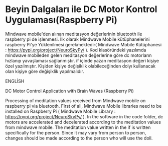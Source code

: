 # Beyin Dalgaları ile DC Motor Kontrol Uygulaması(Raspberry Pi)

Mindwave mobile'den alınan meditasyon değerlerinin bluetooth ile raspberry pi de işlenmesi. İlk olarak Mindwave Mobile kütüphanelerini raspberry Pi'ye Yüklenilmesi gerekmektedir( Mindwave Mobile Kütüphanesi : https://pypi.org/project/NeuroSkyPy/ ). Kod klasöründeki yazılımda mindwave mobileden gelen meditasyon değerlerine göre dc motorların hızlanıp yavaşlaması sağlanmıştır. if içinde yazan meditasyon değeri kişiye özel yazılmıştır. Kişiden kişiye değişiklik olabileceğinden dolyı kullanacak olan kişiye göre değişiklik yapılmalıdır.

ENGLİSH

DC Motor Control Application with Brain Waves (Raspberry Pi)

Processing of meditation values received from Mindwave mobile on raspberry pi via bluetooth. First of all, Mindwave Mobile libraries need to be installed on Raspberry Pi ( Mindwave Mobile Library : https://pypi.org/project/NeuroSkyPy/ ). In the software in the code folder, dc motors are accelerated and decelerated according to the meditation values from mindwave mobile. The meditation value written in the if is written specifically for the person. Since it may vary from person to person, changes should be made according to the person who will use the doll.
